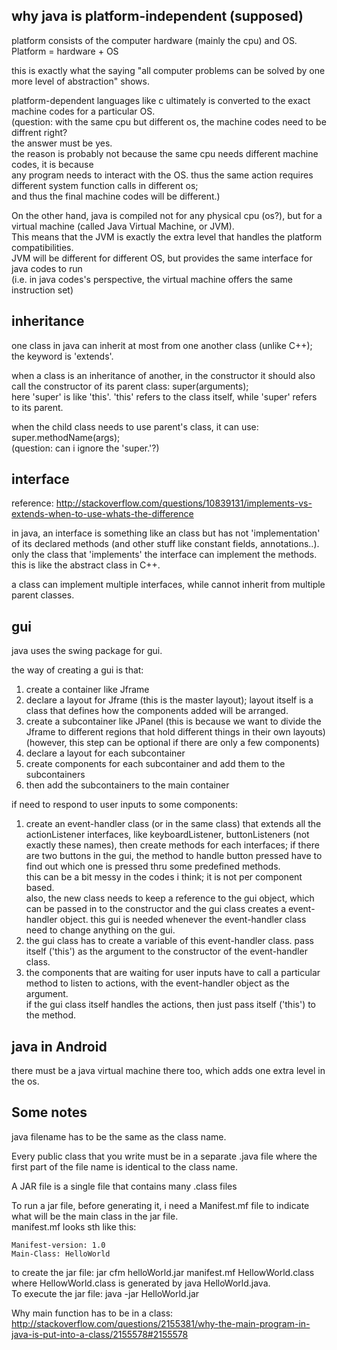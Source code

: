 why java is platform-independent (supposed)
--------------------------------
platform consists of the computer hardware (mainly the cpu) and OS.  
Platform = hardware + OS

this is exactly what the saying "all computer problems can be solved by one more level of abstraction" shows.

platform-dependent languages like c ultimately is converted to the exact machine codes for a particular OS.  
(question: with the same cpu but different os, the machine codes need to be diffrent right?  
the answer must be yes.  
the reason is probably not because the same cpu needs different machine codes, it is because  
any program needs to interact with the OS. thus the same action requires different system function calls in different os;  
and thus the final machine codes will be different.)

On the other hand, java is compiled not for any physical cpu (os?), but for a virtual machine (called Java Virtual Machine, or JVM).  
This means that the JVM is exactly the extra level that handles the platform compatibilities.  
JVM will be different for different OS, but provides the same interface for java codes to run  
(i.e. in java codes's perspective, the virtual machine offers the same instruction set)


inheritance
--------------------

one class in java can inherit at most from one another class (unlike C++); 
the keyword is 'extends'.

when a class is an inheritance of another, in the constructor it should also call the constructor of its parent class: 
super(arguments);  
here 'super' is like 'this'. 
'this' refers to the class itself, while 'super' refers to its parent.

when the child class needs to use parent's class, it can use: super.methodName(args);  
(question: can i ignore the 'super.'?)


interface
--------------------------

reference: http://stackoverflow.com/questions/10839131/implements-vs-extends-when-to-use-whats-the-difference

in java, an interface is something like an class but has not 'implementation' of its declared methods (and other stuff like constant fields, annotations..).  
only the class that 'implements' the interface can implement the methods.  
this is like the abstract class in C++.

a class can implement multiple interfaces, while cannot inherit from multiple parent classes.


gui
----------------

java uses the swing package for gui.

the way of creating a gui is that:  
1. create a container like Jframe  
2. declare a layout for Jframe (this is the master layout); layout itself is a class that defines how the components added will be arranged.  
3. create a subcontainer like JPanel (this is because we want to divide the Jframe to different regions that hold different things in their own layouts) 
	(however, this step can be optional if there are only a few components)  
4. declare a layout for each subcontainer  
5. create components for each subcontainer and add them to the subcontainers  
6. then add the subcontainers to the main container  


if need to respond to user inputs to some components:  
1. create an event-handler class (or in the same class) that extends all the actionListener interfaces, like keyboardListener, buttonListeners (not exactly these names),
	then create methods for each interfaces; 
	if there are two buttons in the gui, the method to handle button pressed have to find out which one is pressed thru some predefined methods.  
	this can be a bit messy in the codes i think; it is not per component based.  
	also, the new class needs to keep a reference to the gui object, which can be passed in to the constructor and the gui class creates a event-handler object. 
	this gui is needed whenever the event-handler class need to change anything on the gui.  
2. the gui class has to create a variable of this event-handler class. pass itself ('this') as the argument to the constructor of the event-handler class.    
3. the components that are waiting for user inputs have to call a particular method to listen to actions, with the event-handler object as the argument.  
	if the gui class itself handles the actions, then just pass itself ('this') to the method.


java in Android
----------------

there must be a java virtual machine there too, which adds one extra level in the os.


Some notes
-------------------

java filename has to be the same as the class name.

Every public class that you write must be in a separate .java file where the first part of the file name is identical to the class name.

A JAR file is a single file that contains many .class files

To run a jar file, before generating it, i need a Manifest.mf file to indicate what will be the main class in the jar file.  
manifest.mf looks sth like this:
```
Manifest-version: 1.0
Main-Class: HelloWorld
```
to create the jar file: jar cfm helloWorld.jar manifest.mf HellowWorld.class  
where HellowWorld.class is generated by java HelloWorld.java.  
To execute the jar file: java -jar HelloWorld.jar

Why main function has to be in a class: http://stackoverflow.com/questions/2155381/why-the-main-program-in-java-is-put-into-a-class/2155578#2155578
